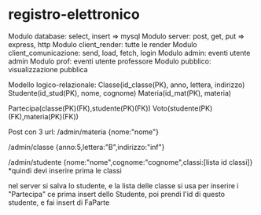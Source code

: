 # registro-elettronico

Modulo database: select, insert => mysql
Modulo server: post, get, put => express, http
Modulo client_render: tutte le render
Modulo client_comunicazione: send, load, fetch, login
Modulo admin: eventi utente admin
Modulo prof: eventi utente professore
Modulo pubblico: visualizzazione pubblica


Modello logico-relazionale:
Classe(id_classe(PK), anno, lettera, indirizzo)
Studente(id_stud(PK), nome, cognome)
Materia(id_mat(PK), materia)

Partecipa(classe(PK)(FK),studente(PK)(FK))
Voto(studente(PK)(FK),materia(PK)(FK))



Post con 3 url:
/admin/materia
{nome:"nome"}

/admin/classe
{anno:5,lettera:"B",indirizzo:"inf"}

/admin/studente
{nome:"nome",cognome:"cognome",classi:[lista id classi]}
*quindi devi inserire prima le classi

nel server si salva lo studente, e la lista delle classe si usa per inserire i "Partecipa"
ce prima insert dello Studente, poi prendi l'id di questo studente, e fai insert di FaParte